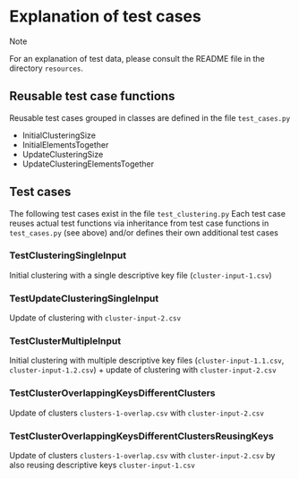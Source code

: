 # Explanation of test cases

> [!NOTE]
> For an explanation of test data, please consult the README file in the directory `resources`.

## Reusable test case functions
Reusable test cases grouped in classes are defined in the file `test_cases.py`

* InitialClusteringSize
* InitialElementsTogether
* UpdateClusteringSize
* UpdateClusteringElementsTogether


## Test cases
The following test cases exist in the file `test_clustering.py`
Each test case reuses actual test functions via inheritance from test case functions in `test_cases.py` (see above) and/or defines their own additional test cases

### TestClusteringSingleInput
Initial clustering with a single descriptive key file (`cluster-input-1.csv`)

### TestUpdateClusteringSingleInput
Update of clustering with `cluster-input-2.csv`


### TestClusterMultipleInput
Initial clustering with multiple descriptive key files (`cluster-input-1.1.csv`, `cluster-input-1.2.csv`) + update of clustering with `cluster-input-2.csv`

### TestClusterOverlappingKeysDifferentClusters
Update of clusters `clusters-1-overlap.csv` with `cluster-input-2.csv`

### TestClusterOverlappingKeysDifferentClustersReusingKeys
Update of clusters `clusters-1-overlap.csv` with `cluster-input-2.csv` by also reusing descriptive keys `cluster-input-1.csv`
